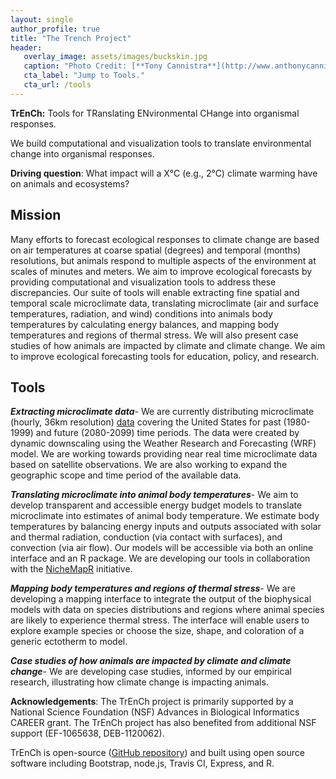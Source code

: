 ```yaml
---
layout: single
author_profile: true
title: "The Trench Project"
header:
   overlay_image: assets/images/buckskin.jpg
   caption: "Photo Credit: [**Tony Cannistra**](http://www.anthonycannistra.com)"
   cta_label: "Jump to Tools."
   cta_url: /tools
---
```



**TrEnCh:** Tools for TRanslating ENvironmental CHange into organismal responses.

We build computational and visualization tools to translate environmental change into organismal responses.

**Driving question**: What impact will a X°C (e.g., 2°C) climate warming have on animals and ecosystems?

## Mission
Many efforts to forecast ecological responses to climate change are based on air temperatures at coarse spatial (degrees) and temporal (months) resolutions, but animals respond to multiple aspects of the environment at scales of minutes and meters.  We aim to improve ecological forecasts by providing computational and visualization tools to address these discrepancies.  Our suite of tools will enable extracting fine spatial and temporal scale microclimate data, translating microclimate (air and surface temperatures, radiation, and wind) conditions into animals body temperatures by calculating energy balances, and mapping body temperatures and regions of thermal stress.  We will also present case studies of how animals are impacted by climate and climate change.  We aim to improve ecological forecasting tools for education, policy, and research.

## Tools

***Extracting microclimate data***-  We are currently distributing microclimate (hourly, 36km resolution) [data](http://onlinelibrary.wiley.com/doi/10.1002/ecy.1444/full) covering the United States for past (1980-1999) and future (2080-2099) time periods.  The data were created by dynamic downscaling using the Weather Research and Forecasting (WRF) model.  We are working towards providing near real time microclimate data based on satellite observations.  We are also working to expand the geographic scope and time period of the available data.

***Translating microclimate into animal body temperatures***- We aim to develop transparent and accessible energy budget models to translate microclimate into estimates of animal body temperature.  We estimate body temperatures by balancing energy inputs and outputs associated with solar and thermal radiation, conduction (via contact with surfaces), and convection (via air flow).  Our models will be accessible via both an online interface and an R package. We are developing our tools in collaboration with the [NicheMapR](https://twitter.com/nichemapr) initiative.

***Mapping body temperatures and regions of thermal stress***- We are developing a mapping interface to integrate the output of the biophysical models with data on species distributions and regions where animal species are likely to experience thermal stress.  The interface will enable users to explore example species or choose the size, shape, and coloration of a generic ectotherm to model.

***Case studies of how animals are impacted by climate and climate change***- We are developing case studies, informed by our empirical research, illustrating how climate change is impacting animals.

**Acknowledgements**: The TrEnCh project is primarily supported by a National Science Foundation (NSF) Advances in Biological Informatics CAREER grant.  The TrEnCh project has also benefited from additional NSF support (EF-1065638, DEB-1120062).

TrEnCh is open-source ([GitHub repository](https://github.com/trenchproject)) and built using open source software including Bootstrap, node.js, Travis CI, Express, and R.  

